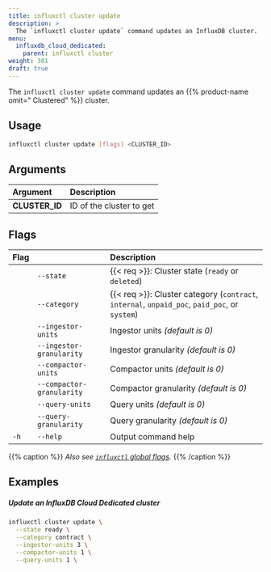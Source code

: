```yaml
---
title: influxctl cluster update
description: >
  The `influxctl cluster update` command updates an InfluxDB cluster.
menu:
  influxdb_cloud_dedicated:
    parent: influxctl cluster
weight: 301
draft: true
---
```


The `influxctl cluster update` command updates an {{% product-name omit=" Clustered" %}} cluster.

## Usage

```sh
influxctl cluster update [flags] <CLUSTER_ID>
```

## Arguments

| Argument       | Description              |
| :------------- | :----------------------- |
| **CLUSTER_ID** | ID of the cluster to get |

## Flags

| Flag |                           | Description                                                                                   |
| :--- | ------------------------- | :-------------------------------------------------------------------------------------------- |
|      | `--state`                 | {{< req >}}: Cluster state (`ready` or `deleted`)                                             |
|      | `--category`              | {{< req >}}: Cluster category (`contract`, `internal`, `unpaid_poc`, `paid_poc`, or `system`) |
|      | `--ingestor-units`        | Ingestor units _(default is 0)_                                                               |
|      | `--ingestor-granularity`  | Ingestor granularity _(default is 0)_                                                         |
|      | `--compactor-units`       | Compactor units _(default is 0)_                                                              |
|      | `--compactor-granularity` | Compactor granularity _(default is 0)_                                                        |
|      | `--query-units`           | Query units _(default is 0)_                                                                  |
|      | `--query-granularity`     | Query granularity _(default is 0)_                                                            |
| `-h` | `--help`                  | Output command help                                                                           |

{{% caption %}}
_Also see [`influxctl` global flags](/influxdb/cloud-dedicated/reference/cli/influxctl/#global-flags)._
{{% /caption %}}

## Examples

##### Update an InfluxDB Cloud Dedicated cluster

```sh
influxctl cluster update \
  --state ready \
  --category contract \
  --ingestor-units 3 \
  --compactor-units 1 \
  --query-units 1 \
```
